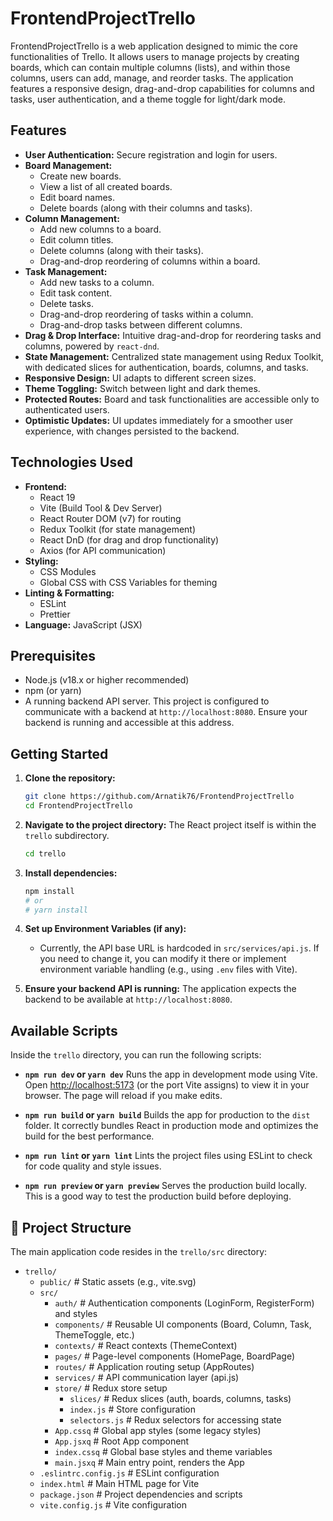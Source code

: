 # FrontendProjectTrello

FrontendProjectTrello is a web application designed to mimic the core functionalities of Trello. It allows users to manage projects by creating boards, which can contain multiple columns (lists), and within those columns, users can add, manage, and reorder tasks. The application features a responsive design, drag-and-drop capabilities for columns and tasks, user authentication, and a theme toggle for light/dark mode.

## Features

*   **User Authentication:** Secure registration and login for users.
*   **Board Management:**
    *   Create new boards.
    *   View a list of all created boards.
    *   Edit board names.
    *   Delete boards (along with their columns and tasks).
*   **Column Management:**
    *   Add new columns to a board.
    *   Edit column titles.
    *   Delete columns (along with their tasks).
    *   Drag-and-drop reordering of columns within a board.
*   **Task Management:**
    *   Add new tasks to a column.
    *   Edit task content.
    *   Delete tasks.
    *   Drag-and-drop reordering of tasks within a column.
    *   Drag-and-drop tasks between different columns.
*   **Drag & Drop Interface:** Intuitive drag-and-drop for reordering tasks and columns, powered by `react-dnd`.
*   **State Management:** Centralized state management using Redux Toolkit, with dedicated slices for authentication, boards, columns, and tasks.
*   **Responsive Design:** UI adapts to different screen sizes.
*   **Theme Toggling:** Switch between light and dark themes.
*   **Protected Routes:** Board and task functionalities are accessible only to authenticated users.
*   **Optimistic Updates:** UI updates immediately for a smoother user experience, with changes persisted to the backend.

## Technologies Used

*   **Frontend:**
    *   React 19
    *   Vite (Build Tool & Dev Server)
    *   React Router DOM (v7) for routing
    *   Redux Toolkit (for state management)
    *   React DnD (for drag and drop functionality)
    *   Axios (for API communication)
*   **Styling:**
    *   CSS Modules
    *   Global CSS with CSS Variables for theming
*   **Linting & Formatting:**
    *   ESLint
    *   Prettier
*   **Language:** JavaScript (JSX)

##  Prerequisites

*   Node.js (v18.x or higher recommended)
*   npm (or yarn)
*   A running backend API server. This project is configured to communicate with a backend at `http://localhost:8080`. Ensure your backend is running and accessible at this address.

## Getting Started

1.  **Clone the repository:**
    ```bash
    git clone https://github.com/Arnatik76/FrontendProjectTrello
    cd FrontendProjectTrello
    ```

2.  **Navigate to the project directory:**
    The React project itself is within the `trello` subdirectory.
    ```bash
    cd trello
    ```

3.  **Install dependencies:**
    ```bash
    npm install
    # or
    # yarn install
    ```

4.  **Set up Environment Variables (if any):**
    *   Currently, the API base URL is hardcoded in `src/services/api.js`. If you need to change it, you can modify it there or implement environment variable handling (e.g., using `.env` files with Vite).

5.  **Ensure your backend API is running:**
    The application expects the backend to be available at `http://localhost:8080`.

## Available Scripts

Inside the `trello` directory, you can run the following scripts:

*   **`npm run dev` or `yarn dev`**
    Runs the app in development mode using Vite. Open [http://localhost:5173](http://localhost:5173) (or the port Vite assigns) to view it in your browser. The page will reload if you make edits.

*   **`npm run build` or `yarn build`**
    Builds the app for production to the `dist` folder. It correctly bundles React in production mode and optimizes the build for the best performance.

*   **`npm run lint` or `yarn lint`**
    Lints the project files using ESLint to check for code quality and style issues.

*   **`npm run preview` or `yarn preview`**
    Serves the production build locally. This is a good way to test the production build before deploying.

## 📂 Project Structure

The main application code resides in the `trello/src` directory:
* `trello/`
  * `public/` # Static assets (e.g., vite.svg)
  * `src/`
    * `auth/` # Authentication components (LoginForm, RegisterForm) and styles
    * `components/` # Reusable UI components (Board, Column, Task, ThemeToggle, etc.)
    * `contexts/` # React contexts (ThemeContext)
    * `pages/` # Page-level components (HomePage, BoardPage)
    * `routes/` # Application routing setup (AppRoutes)
    * `services/` # API communication layer (api.js)
    * `store/` # Redux store setup
      * `slices/` # Redux slices (auth, boards, columns, tasks)
      * `index.js` # Store configuration
      * `selectors.js` # Redux selectors for accessing state
    * `App.cssq` # Global app styles (some legacy styles)
    * `App.jsxq` # Root App component
    * `index.cssq` # Global base styles and theme variables
    * `main.jsxq` # Main entry point, renders the App
  * `.eslintrc.config.js` # ESLint configuration
  * `index.html` # Main HTML page for Vite
  * `package.json` # Project dependencies and scripts
  * `vite.config.js` # Vite configuration
